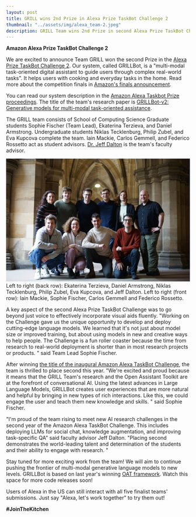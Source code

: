 ```yaml
---
layout: post
title: GRILL wins 2nd Prize in Alexa Prize TaskBot Challenge 2
thumbnail: "../assets/img/alexa_team-2.jpeg"
description: GRILL Team wins 2nd Prize in second Alexa Prize TaskBot Challenge
---
```


<strong>Amazon Alexa Prize TaskBot Challenge 2</strong>

We are excited to announce Team GRILL won the second Prize in the [Alexa Prize TaskBot Challenge 2](https://www.amazon.science/alexa-prize/taskbot-challenge). 
Our system, called GRILLBot, is a "multi-modal task-oriented digital assistant to guide users through complex real-world tasks".
It helps users with cooking and everyday tasks in the home.
Read more about the competition finals in [Amazon's finals announcement](https://www.amazon.science/alexa-prize/taskbot-challenge/2022).

You can read our system description in the [Amazon Alexa Taskbot Prize proceedings](https://www.amazon.science/alexa-prize/proceedings?q=&f0=00000186-558e-d945-a3c6-7ddf82610000&s=0&expandedFilters=Challenge%2CAuthor%2CYear%2C).
The title of the team's research paper is [GRILLBot-v2: Generative models for multi-modal task-oriented assistance](https://www.amazon.science/alexa-prize/proceedings/grillbot-v2-generative-models-for-multi-modal-task-oriented-assistance).

The GRILL team consists of School of Computing Science Graduate students Sophie Fischer (Team Lead), Ekaterina Terzieva, and Daniel Armstrong.
Undergraduate students Niklas Tecklenburg, Philip Zubel, and Eva Kupcova complete the team.
Iain Mackie, Carlos Gemmell, and Federico Rossetto act as student advisors.
[Dr. Jeff Dalton](http://www.dcs.gla.ac.uk/~jeff/) is the team's faculty advisor. 

<img src="../assets/img/alexa_team-2.jpeg">
Left to right (back row): Ekaterina Terzieva, Daniel Armstrong, Niklas Tecklenburg, Philip Zubel, Eva Kupcova, and Jeff Dalton. Left to right (front row): Iain Mackie, Sophie Fischer, Carlos Gemmell and Federico Rossetto.

A key aspect of the second Alexa Prize TaskBot Challenge was to go beyond just voice to effectively incorporate visual aids fluently.
"Working on the Challenge gave us the unique opportunity to develop and deploy cutting-edge language models.
We learned that it's not just about model size or improved training, but about using models in new and creative ways to help people.
The Challenge is a fun roller coaster because the time from research to real-world deployment is shorter than in most research projects or products. " said Team Lead Sophie Fischer. 

After winning [the title of the inaugural Amazon Alexa TaskBot Challenge](https://www.amazon.science/alexa-prize/taskbot-challenge/2021), the team is thrilled to place second this year.
"We're excited and proud because it means that the GRILL Team's research and the Open Assistant Toolkit are at the forefront of conversational AI. 
Using the latest advances in Large Language Models, GRILLBot creates user experiences that are more natural and helpful by bringing in new types of rich interactions. Like this, we could engage the user and teach them new knowledge and skills. " said Sophie Fischer.

"I'm proud of the team rising to meet new AI research challenges in the second year of the Amazon Alexa TaskBot Challenge. This includes deploying LLMs for social chat, knowledge augmentation, and improving task-specific QA" said faculty advisor Jeff Dalton.
"Placing second demonstrates the world-leading talent and determination of the students and their ability to engage with research. "

Stay tuned for more exciting work from the team!
We will aim to continue pushing the frontier of multi-modal generative language models to new levels.
GRILLBot is based on last year's winning [OAT framework](https://github.com/grill-lab/OAT). Watch this space for more code releases soon!

Users of Alexa in the US can still interact with all five finalist teams' submissions. Just say "Alexa, let's work together" to try them out!

**#JoinTheKitchen**